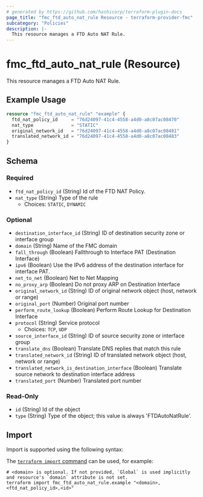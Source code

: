 ```yaml
---
# generated by https://github.com/hashicorp/terraform-plugin-docs
page_title: "fmc_ftd_auto_nat_rule Resource - terraform-provider-fmc"
subcategory: "Policies"
description: |-
  This resource manages a FTD Auto NAT Rule.
---
```


# fmc_ftd_auto_nat_rule (Resource)

This resource manages a FTD Auto NAT Rule.

## Example Usage

```terraform
resource "fmc_ftd_auto_nat_rule" "example" {
  ftd_nat_policy_id     = "76d24097-41c4-4558-a4d0-a8c07ac08470"
  nat_type              = "STATIC"
  original_network_id   = "76d24097-41c4-4558-a4d0-a8c07ac08481"
  translated_network_id = "76d24097-41c4-4558-a4d0-a8c07ac08483"
}
```

<!-- schema generated by tfplugindocs -->
## Schema

### Required

- `ftd_nat_policy_id` (String) Id of the FTD NAT Policy.
- `nat_type` (String) Type of the rule
  - Choices: `STATIC`, `DYNAMIC`

### Optional

- `destination_interface_id` (String) ID of destination security zone or interface group
- `domain` (String) Name of the FMC domain
- `fall_through` (Boolean) Fallthrough to Interface PAT (Destination Interface)
- `ipv6` (Boolean) Use the IPv6 address of the destination interface for interface PAT.
- `net_to_net` (Boolean) Net to Net Mapping
- `no_proxy_arp` (Boolean) Do not proxy ARP on Destination Interface
- `original_network_id` (String) ID of original network object (host, network or range)
- `original_port` (Number) Original port number
- `perform_route_lookup` (Boolean) Perform Route Lookup for Destination Interface
- `protocol` (String) Service protocol
  - Choices: `TCP`, `UDP`
- `source_interface_id` (String) ID of source security zone or interface group
- `translate_dns` (Boolean) Translate DNS replies that match this rule
- `translated_network_id` (String) ID of translated network object (host, network or range)
- `translated_network_is_destination_interface` (Boolean) Translate source network to destination interface address
- `translated_port` (Number) Translated port number

### Read-Only

- `id` (String) Id of the object
- `type` (String) Type of the object; this value is always 'FTDAutoNatRule'.

## Import

Import is supported using the following syntax:

The [`terraform import` command](https://developer.hashicorp.com/terraform/cli/commands/import) can be used, for example:

```shell
# <domain> is optional. If not provided, `Global` is used implicitly and resource's `domain` attribute is not set.
terraform import fmc_ftd_auto_nat_rule.example "<domain>,<ftd_nat_policy_id>,<id>"
```
